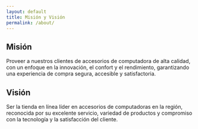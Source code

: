 ```yaml
---
layout: default
title: Misión y Visión
permalink: /about/
---
```


## Misión
Proveer a nuestros clientes de accesorios de computadora de alta calidad, con un enfoque en la innovación, el confort y el rendimiento, garantizando una experiencia de compra segura, accesible y satisfactoria.

## Visión
Ser la tienda en línea líder en accesorios de computadoras en la región, reconocida por su excelente servicio, variedad de productos y compromiso con la tecnología y la satisfacción del cliente.
